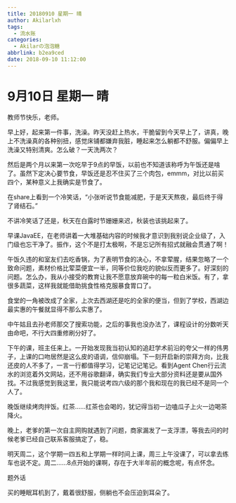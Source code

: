 ```yaml
---
title: 20180910 星期一 晴
author: Akilarlxh
tags:
  - 流水账
categories:
  - Akilarの泡泡糖
abbrlink: b2ea9ced
date: 2018-09-10 11:12:00
---
```

# 9月10日 星期一 晴

教师节快乐，老师。

早上好，起来第一件事，洗澡。昨天没赶上热水，干脆留到今天早上了，讲真，晚上不洗澡真的各种别扭，感觉床铺都嫌弃我脏，睡起来怎么躺都不舒服。偏偏早上洗澡又特别清爽。怎么破？一天洗两次？

然后是两个月以来第一次吃早于9点的早饭，以前也不知道该称呼为午饭还是啥了。虽然下定决心要节食，早饭还是忍不住买了三个肉包，emmm，对比以前买四个，某种意义上我确实是节食了。

在share上看到一个冷笑话，“小张听说节食能减肥，于是天天熬夜，最后终于得了肾结石。”

不讲冷笑话了还是，秋天在白露时节姗姗来迟，秋装也该挑起来了。

早课JavaEE，在老师讲着一大堆基础内容的时候我才意识到我别说企业级了，入门级也忘干净了。振作，这个不是打太极啊，不是忘记所有招式就融会贯通了啊！

午饭久违的和室友们去吃香锅，为了表明节食的决心，不拿荤腥，结果忽略了一个致命问题，素材价格比荤菜便宜一半，同等价位我吃的貌似反而更多了。好深刻的问题。怎么办，我从小接受的教育让我不愿意放弃碗中的每一粒白米饭。有了，拿很多蔬菜，这样我就能借助挑食性格克服暴食胃口了。

食堂的一角被改成了全家，上次去西湖还是吃的全家的便当，但到了学校，西湖边最实惠的午餐就显得不那么实惠了。

中午姑且去孙老师那交了搜索功能，之后的事我也没办法了，课程设计的分数听天由命吧，不行大四重修刷分好了。

下午的课，班主任来上。一开始发现我当初认知的追赶学术前沿的夸父一样的伟男子，上课的口吻居然是这么皮的语调，信仰崩塌。下一刻开启新的崇拜方向，比我还皮的人不多了，一言一行都值得学习，记笔记记笔记。看到Agent Chen行云流水的浏览着外文网站，还不用谷歌翻译，确实我们专业大部分资料还是要从国外找。不过我感觉到我这里，我只能说考四六级的那个我和现在的我已经不是同一个人了。

晚饭继续烤肉拌饭。红茶……红茶也会喝的，犹记得当初一边嗑瓜子上火一边喝茶降火。

晚上，老爹的第一次自主网购就遇到了问题，商家漏发了一支浮漂，等我去问的时候老爹已经自己联系客服搞定了，稳。

明天周二，这个学期一四五和上学期一样时间上课，周三上午没课了，可以拿去练车也说不定。周二……8点开始的课啊，存在于大半年前的概念呢，有点怀念。

题外话

买的睡眠耳机到了，戴着很舒服，侧躺也不会压迫到耳朵了。